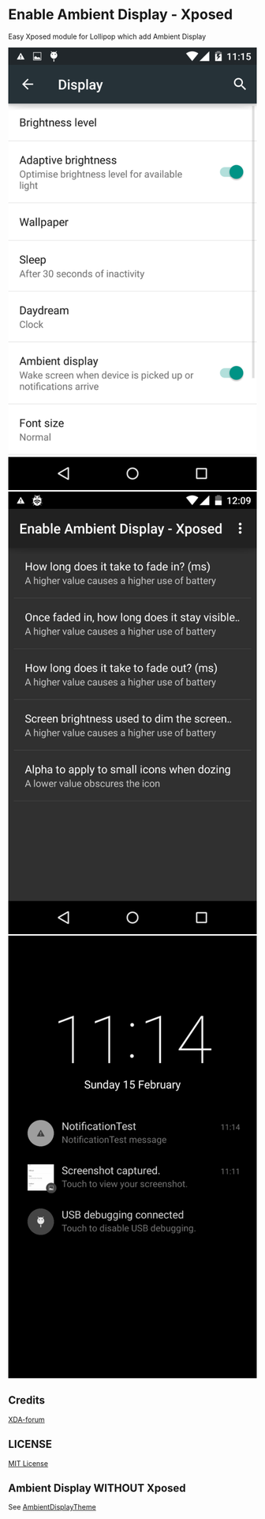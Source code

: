 Enable Ambient Display - Xposed
===============================

Easy Xposed module for Lollipop which add Ambient Display

<img src="https://github.com/DVDAndroid/Xposed-EnableAmbientDisplay/blob/master/screenshots/settings.png"/>
<img src="https://github.com/DVDAndroid/Xposed-EnableAmbientDisplay/blob/master/screenshots/main_activity.png" title="old screenshot"/>
<img src="https://github.com/DVDAndroid/Xposed-EnableAmbientDisplay/blob/master/screenshots/ambient-display.png"/>


Credits
-------

[XDA-forum](http://forum.xda-developers.com/google-nexus-5/themes-apps/how-to-add-ambient-display-settings-t2942838)

LICENSE
-------

[MIT License](http://opensource.org/licenses/MIT)


Ambient Display WITHOUT Xposed
------------------------------

See [AmbientDisplayTheme](https://github.com/DVDAndroid/AmbientDisplayTheme)
